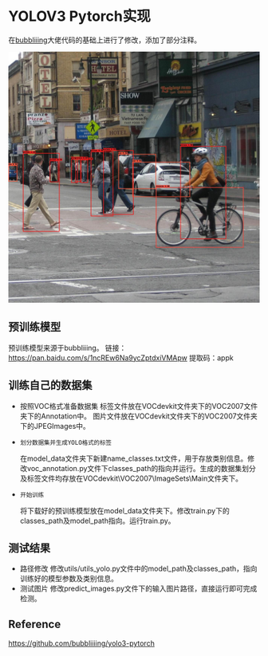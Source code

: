 # YOLOV3 Pytorch实现
在[bubbliiing](https://github.com/bubbliiiing/yolo3-pytorch)大佬代码的基础上进行了修改，添加了部分注释。

![检测结果样例](result.jpg)

## 预训练模型
预训练模型来源于bubbliiing。
链接：https://pan.baidu.com/s/1ncREw6Na9ycZptdxiVMApw
提取码：appk

## 训练自己的数据集
+  按照VOC格式准备数据集
   标签文件放在VOCdevkit文件夹下的VOC2007文件夹下的Annotation中。
   图片文件放在VOCdevkit文件夹下的VOC2007文件夹下的JPEGImages中。
+     划分数据集并生成YOLO格式的标签
   在model_data文件夹下新建name_classes.txt文件，用于存放类别信息。修改voc_annotation.py文件下classes_path的指向并运行。生成的数据集划分及标签文件均存放在VOCdevkit\VOC2007\ImageSets\Main文件夹下。
+     开始训练
   将下载好的预训练模型放在model_data文件夹下。修改train.py下的classes_path及model_path指向。运行train.py。

## 测试结果
+ 路径修改
  修改utils/utils_yolo.py文件中的model_path及classes_path，指向训练好的模型参数及类别信息。
+  测试图片
  修改predict_images.py文件下的输入图片路径，直接运行即可完成检测。

## Reference
https://github.com/bubbliiiing/yolo3-pytorch
